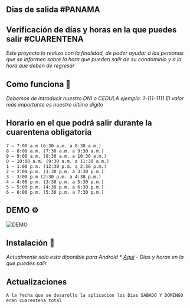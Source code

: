 ## Dias de salida #PANAMA
## Verificación de días y horas en la que puedes salir #CUARENTENA

_Este proyecto lo realizo con la finalidad, de poder ayudar a las personas que se informen sobre la hora que pueden salir de su condominio y a la hora que deben de regresar_
## Como funciona 🚀
_Debemos de introducir nuestro DNI o CEDULA ejemplo: 1-111-1111_
_El valor más importante es nuestro último digito_

## Horario en el que podrá salir durante la cuarentena obligatoria

```
7 – 7:00 a.m (6:30 a.m. a 8:30 a.m.)
8 – 8:00 a.m. (7:30 a.m. a 9:30 a.m.)
9 – 9:00 a.m. (8:30 a.m. a 10:30 a.m.)
0 – 10:00 a.m. (9:30 a.m. a 11:30 a.m.)
1 – 1:00 p.m. (12:30 p.m. a 2:30 p.m.)
2 – 2:00 p.m. (1:30 p.m. a 3:30 p.m.)
3 – 3:00 p.m (2:30 p.m. a 4:30 p.m.)
4 – 4:00 p.m. (3:30 p.m. a 5:30 p.m.)
5 – 5:00 p.m. (4:30 p.m. a 6:30 p.m.)
6 – 6:00 p.m. (5:30 p.m. a 7:30 p.m.)
```
## DEMO ⚙️
![DEMO](https://s7.gifyu.com/images/Diassalida45f29490c1070069.gif)


## Instalación 🔧
  _Actualmente solo esta diponible para Android * [Aqui](https://github.com/Rodrigo507/Diasdesalida/releases/tag/v1.0) - Días y horas en la que puedes salir_
  
  ## Actualizaciones
  
  ```
  A la fecha que se desarollo la aplicacion los Dias SABADO Y DOMINGO eran cuarentena total
  ```
